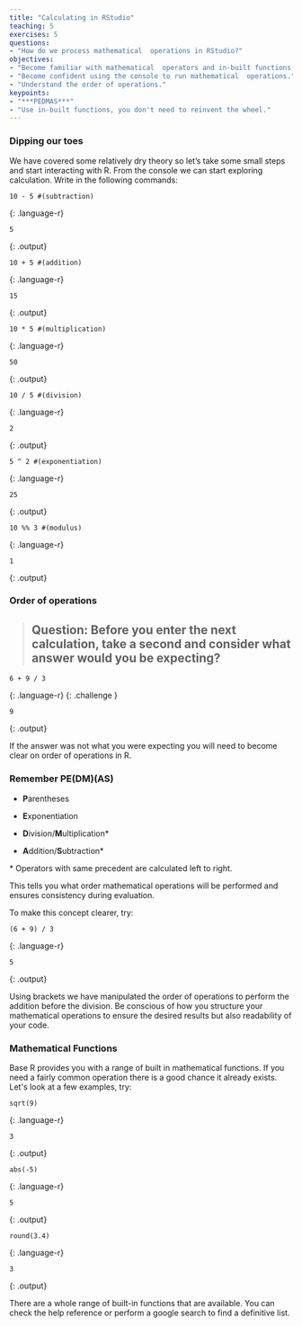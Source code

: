 ```yaml
---
title: "Calculating in RStudio"
teaching: 5
exercises: 5
questions:
- "How do we process mathematical  operations in RStudio?"
objectives:
- "Become familiar with mathematical  operators and in-built functions in RStudio."
- "Become confident using the console to run mathematical  operations."
- "Understand the order of operations."
keypoints:
- "***PEDMAS***"
- "Use in-built functions, you don't need to reinvent the wheel."
---
```


### Dipping our toes
We have covered some relatively dry theory so let’s take some small steps and start interacting with R. From the console we can start exploring calculation. Write in the following commands:

```
10 - 5 #(subtraction) 
```
{: .language-r}

```
5
```
{: .output}



```
10 + 5 #(addition) 
```
{: .language-r}

```
15
```
{: .output}



```
10 * 5 #(multiplication) 
```
{: .language-r}
```
50
```
{: .output}



```
10 / 5 #(division) 
```
{: .language-r}

```
2
```
{: .output}



```
5 ^ 2 #(exponentiation) 
```
{: .language-r}
```
25
```
{: .output}



```
10 %% 3 #(modulus)  
```
{: .language-r}
```
1
```
{: .output}


### Order of operations

> ## Question: Before you enter the next calculation, take a second and consider what answer would you be expecting?
```
6 + 9 / 3 
```
{: .language-r}
{: .challenge }


```
9
```
{: .output}


If the answer was not what you were expecting you will need to become clear on order of operations in R. 

 
### Remember **PE(DM)(AS)** 

* **P**arentheses 

* **E**xponentiation 

* **D**ivision/**M**ultiplication\*  

* **A**ddition/**S**ubtraction\*  

\* Operators with same precedent are calculated left to right. 

 
This tells you what order mathematical operations will be performed and ensures consistency during evaluation.  

To make this concept clearer, try: 

```
(6 + 9) / 3 
```
{: .language-r}

```
5
```
{: .output}

Using brackets we have manipulated the order of operations to perform the addition before the division. Be conscious of how you structure your mathematical operations to ensure the desired results but also readability of your code. 

### Mathematical  Functions

Base R provides you with a range of built in mathematical functions. If you need a fairly common operation there is a good chance it already exists. Let's look at a few examples, try:

```
sqrt(9) 
```
{: .language-r}
```
3
```
{: .output}

```
abs(-5) 
```
{: .language-r}
```
5
```
{: .output}

```
round(3.4) 
```
{: .language-r}
```
3
```
{: .output}


There are a whole range of built-in functions that are available. You can check the help reference or perform a google search to find a definitive list.

